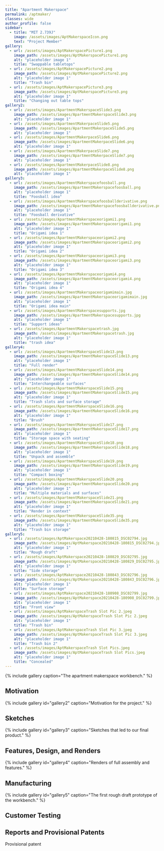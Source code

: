 ```yaml
---
title: "Apartment Makerspace"
permalink: /aptmaker/
classes: wide
author_profile: false
sidebar:
  - title: "MIT 2.739J"
    image: /assets/images/AptMakerspaceIcon.png
    text: "Project Member"
gallery:
  - url: /assets/images/AptMakerspacePicture1.png
    image_path: /assets/images/AptMakerspacePicture1.png
    alt: "placeholder image 1"
    title: "Swappable tabletops"
  - url: /assets/images/AptMakerspacePicture2.png
    image_path: /assets/images/AptMakerspacePicture2.png
    alt: "placeholder image 1"
    title: "Trash bin"
  - url: /assets/images/AptMakerspacePicture3.png
    image_path: /assets/images/AptMakerspacePicture3.png
    alt: "placeholder image 1"
    title: "Changing out table tops"
gallery2:
  - url: /assets/images/ApartmentMakerspaceSlide3.png
    image_path: /assets/images/ApartmentMakerspaceSlide3.png
    alt: "placeholder image 1"
  - url: /assets/images/ApartmentMakerpaceSlide5.png
    image_path: /assets/images/ApartmentMakerpaceSlide5.png
    alt: "placeholder image 1"
  - url: /assets/images/ApartmentMakerpaceSlide6.png
    image_path: /assets/images/ApartmentMakerpaceSlide6.png
    alt: "placeholder image 1"
  - url: /assets/images/ApartmentMakerpaceSlide7.png
    image_path: /assets/images/ApartmentMakerpaceSlide7.png
    alt: "placeholder image 1"
  - url: /assets/images/ApartmentMakerpaceSlide8.png
    image_path: /assets/images/ApartmentMakerpaceSlide8.png
    alt: "placeholder image 1"
gallery3:
  - url: /assets/images/ApartmentMakerspacefoosball.png
    image_path: /assets/images/ApartmentMakerspacefoosball.png
    alt: "placeholder image 1"
    title: "Foosball idea"
  - url: /assets/images/ApartmentMakerspacefoosballderivative.png
    image_path: /assets/images/ApartmentMakerspacefoosballderivative.png
    alt: "placeholder image 1"
    title: "Foosball derivative"
  - url: /assets/images/ApartmentMakerspaceorigami1.png
    image_path: /assets/images/ApartmentMakerspaceorigami1.png
    alt: "placeholder image 1"
    title: "Origami idea 1"
  - url: /assets/images/ApartmentMakerspaceorigami2.png
    image_path: /assets/images/ApartmentMakerspaceorigami2.png
    alt: "placeholder image 1"
    title: "Origami idea 2"
  - url: /assets/images/ApartmentMakerspaceorigami3.png
    image_path: /assets/images/ApartmentMakerspaceorigami3.png
    alt: "placeholder image 1"
    title: "Origami idea 3"
  - url: /assets/images/ApartmentMakerspaceorigami4.png
    image_path: /assets/images/ApartmentMakerspaceorigami4.png
    alt: "placeholder image 1"
    title: "Origami idea 4"
  - url: /assets/images/ApartmentMakerspaceorigamimain.jpg
    image_path: /assets/images/ApartmentMakerspaceorigamimain.jpg
    alt: "placeholder image 1"
    title: "Origami idea main"
  - url: /assets/images/ApartmentMakerspacesupports.jpg
    image_path: /assets/images/ApartmentMakerspacesupports.jpg
    alt: "placeholder image 1"
    title: "Support ideas"
  - url: /assets/images/ApartmentMakerspacetrash.jpg
    image_path: /assets/images/ApartmentMakerspacetrash.jpg
    alt: "placeholder image 1"
    title: "trash idea"
gallery4:
  - url: /assets/images/ApartmentMakerspaceSlide13.png
    image_path: /assets/images/ApartmentMakerspaceSlide13.png
    alt: "placeholder image 1"
    title: "Full render"
  - url: /assets/images/ApartmentMakerspaceSlide14.png
    image_path: /assets/images/ApartmentMakerspaceSlide14.png
    alt: "placeholder image 1"
    title: "Interchangeable surfaces"
  - url: /assets/images/ApartmentMakerspaceSlide15.png
    image_path: /assets/images/ApartmentMakerspaceSlide15.png
    alt: "placeholder image 1"
    title: "Trash slots and surface storage"
  - url: /assets/images/ApartmentMakerspaceSlide16.png
    image_path: /assets/images/ApartmentMakerspaceSlide16.png
    alt: "placeholder image 1"
    title: "Brush"
  - url: /assets/images/ApartmentMakerspaceSlide17.png
    image_path: /assets/images/ApartmentMakerspaceSlide17.png
    alt: "placeholder image 1"
    title: "Storage space with seating"
  - url: /assets/images/ApartmentMakerspaceSlide18.png
    image_path: /assets/images/ApartmentMakerspaceSlide18.png
    alt: "placeholder image 1"
    title: "Unpack and assemble"
  - url: /assets/images/ApartmentMakerspaceSlide19.png
    image_path: /assets/images/ApartmentMakerspaceSlide19.png
    alt: "placeholder image 1"
    title: "Compact boxing"
  - url: /assets/images/ApartmentMakerspaceSlide20.png
    image_path: /assets/images/ApartmentMakerspaceSlide20.png
    alt: "placeholder image 1"
    title: "Multiple materials and surfaces"
  - url: /assets/images/ApartmentMakerspaceSlide21.png
    image_path: /assets/images/ApartmentMakerspaceSlide21.png
    alt: "placeholder image 1"
    title: "Render in context"
  - url: /assets/images/ApartmentMakerspaceSlide35.png
    image_path: /assets/images/ApartmentMakerspaceSlide35.png
    alt: "placeholder image 1"
    title: "Trash bin storage"
gallery5:
  - url: /assets/images/AptMakerspace20210428-180815_DSC02794.jpg
    image_path: /assets/images/AptMakerspace20210428-180815_DSC02794.jpg
    alt: "placeholder image 1"
    title: "Rough draft"
  - url: /assets/images/AptMakerspace20210428-180829_DSC02795.jpg
    image_path: /assets/images/AptMakerspace20210428-180829_DSC02795.jpg
    alt: "placeholder image 1"
    title: "Side storage"
  - url: /assets/images/AptMakerspace20210428-180843_DSC02796.jpg
    image_path: /assets/images/AptMakerspace20210428-180843_DSC02796.jpg
    alt: "placeholder image 1"
    title: "Surface storage"
  - url: /assets/images/AptMakerspace20210428-180908_DSC02799.jpg
    image_path: /assets/images/AptMakerspace20210428-180908_DSC02799.jpg
    alt: "placeholder image 1"
    title: "Front view"
  - url: /assets/images/AptMakerspaceTrash Slot Pic 2.jpeg
    image_path: /assets/images/AptMakerspaceTrash Slot Pic 2.jpeg
    alt: "placeholder image 1"
    title: "Trash bin"
  - url: /assets/images/AptMakerspaceTrash Slot Pic 3.jpeg
    image_path: /assets/images/AptMakerspaceTrash Slot Pic 3.jpeg
    alt: "placeholder image 1"
    title: "Trash bin 2"
  - url: /assets/images/AptMakerspaceTrash Slot Pics.jpeg
    image_path: /assets/images/AptMakerspaceTrash Slot Pics.jpeg
    alt: "placeholder image 1"
    title: "Concealed"
---
```


{% include gallery caption="The apartment makerspace workbench." %}

## Motivation

{% include gallery id="gallery2" caption="Motivation for the project." %}

## Sketches

{% include gallery id="gallery3" caption="Sketches that led to our final product." %}

## Features, Design, and Renders

{% include gallery id="gallery4" caption="Renders of full assembly and features." %}

## Manufacturing

{% include gallery id="gallery5" caption="The first rough draft prototype of the workbench." %}

## Customer Testing

## Reports and Provisional Patents

Provisional patent